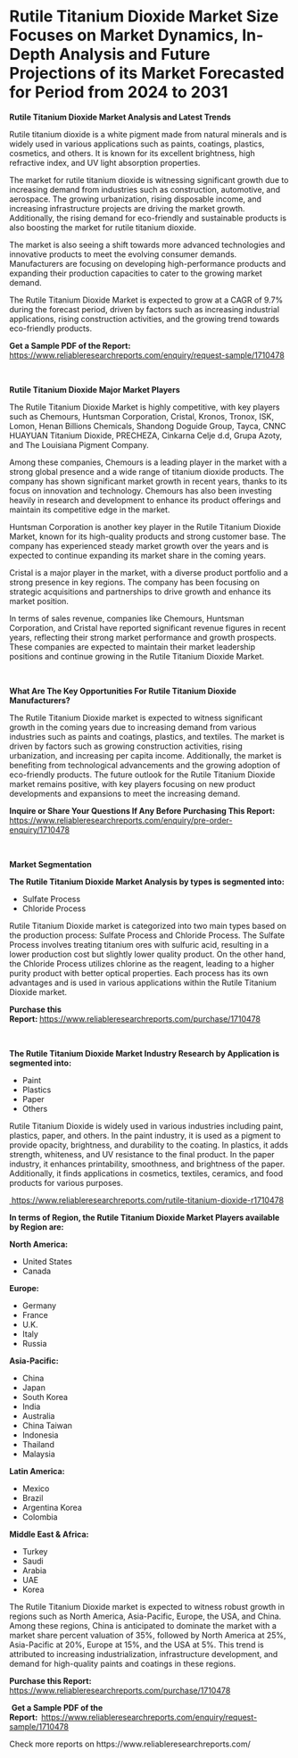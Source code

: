 <p><h1>Rutile Titanium Dioxide Market Size Focuses on Market Dynamics, In-Depth Analysis and Future Projections of its Market Forecasted for Period from 2024 to 2031</h1></p><p><strong>Rutile Titanium Dioxide Market Analysis and Latest Trends</strong></p>
<p><p>Rutile titanium dioxide is a white pigment made from natural minerals and is widely used in various applications such as paints, coatings, plastics, cosmetics, and others. It is known for its excellent brightness, high refractive index, and UV light absorption properties.</p><p>The market for rutile titanium dioxide is witnessing significant growth due to increasing demand from industries such as construction, automotive, and aerospace. The growing urbanization, rising disposable income, and increasing infrastructure projects are driving the market growth. Additionally, the rising demand for eco-friendly and sustainable products is also boosting the market for rutile titanium dioxide.</p><p>The market is also seeing a shift towards more advanced technologies and innovative products to meet the evolving consumer demands. Manufacturers are focusing on developing high-performance products and expanding their production capacities to cater to the growing market demand.</p><p>The Rutile Titanium Dioxide Market is expected to grow at a CAGR of 9.7% during the forecast period, driven by factors such as increasing industrial applications, rising construction activities, and the growing trend towards eco-friendly products.</p></p>
<p><strong>Get a Sample PDF of the Report:&nbsp;</strong> <a href="https://www.reliableresearchreports.com/enquiry/request-sample/1710478">https://www.reliableresearchreports.com/enquiry/request-sample/1710478</a></p>
<p>&nbsp;</p>
<p><strong>Rutile Titanium Dioxide Major Market Players</strong></p>
<p><p>The Rutile Titanium Dioxide Market is highly competitive, with key players such as Chemours, Huntsman Corporation, Cristal, Kronos, Tronox, ISK, Lomon, Henan Billions Chemicals, Shandong Doguide Group, Tayca, CNNC HUAYUAN Titanium Dioxide, PRECHEZA, Cinkarna Celje d.d, Grupa Azoty, and The Louisiana Pigment Company.</p><p>Among these companies, Chemours is a leading player in the market with a strong global presence and a wide range of titanium dioxide products. The company has shown significant market growth in recent years, thanks to its focus on innovation and technology. Chemours has also been investing heavily in research and development to enhance its product offerings and maintain its competitive edge in the market.</p><p>Huntsman Corporation is another key player in the Rutile Titanium Dioxide Market, known for its high-quality products and strong customer base. The company has experienced steady market growth over the years and is expected to continue expanding its market share in the coming years.</p><p>Cristal is a major player in the market, with a diverse product portfolio and a strong presence in key regions. The company has been focusing on strategic acquisitions and partnerships to drive growth and enhance its market position.</p><p>In terms of sales revenue, companies like Chemours, Huntsman Corporation, and Cristal have reported significant revenue figures in recent years, reflecting their strong market performance and growth prospects. These companies are expected to maintain their market leadership positions and continue growing in the Rutile Titanium Dioxide Market.</p></p>
<p>&nbsp;</p>
<p><strong>What Are The Key Opportunities For Rutile Titanium Dioxide Manufacturers?</strong></p>
<p><p>The Rutile Titanium Dioxide market is expected to witness significant growth in the coming years due to increasing demand from various industries such as paints and coatings, plastics, and textiles. The market is driven by factors such as growing construction activities, rising urbanization, and increasing per capita income. Additionally, the market is benefiting from technological advancements and the growing adoption of eco-friendly products. The future outlook for the Rutile Titanium Dioxide market remains positive, with key players focusing on new product developments and expansions to meet the increasing demand.</p></p>
<p><strong>Inquire or Share Your Questions If Any Before Purchasing This Report:</strong> <a href="https://www.reliableresearchreports.com/enquiry/pre-order-enquiry/1710478">https://www.reliableresearchreports.com/enquiry/pre-order-enquiry/1710478</a></p>
<p>&nbsp;</p>
<p><strong>Market Segmentation</strong></p>
<p><strong>The Rutile Titanium Dioxide Market Analysis by types is segmented into:</strong></p>
<p><ul><li>Sulfate Process</li><li>Chloride Process</li></ul></p>
<p><p>Rutile Titanium Dioxide market is categorized into two main types based on the production process: Sulfate Process and Chloride Process. The Sulfate Process involves treating titanium ores with sulfuric acid, resulting in a lower production cost but slightly lower quality product. On the other hand, the Chloride Process utilizes chlorine as the reagent, leading to a higher purity product with better optical properties. Each process has its own advantages and is used in various applications within the Rutile Titanium Dioxide market.</p></p>
<p><strong>Purchase this Report:&nbsp;</strong><a href="https://www.reliableresearchreports.com/purchase/1710478">https://www.reliableresearchreports.com/purchase/1710478</a></p>
<p>&nbsp;</p>
<p><strong>The Rutile Titanium Dioxide Market Industry Research by Application is segmented into:</strong></p>
<p><ul><li>Paint</li><li>Plastics</li><li>Paper</li><li>Others</li></ul></p>
<p><p>Rutile Titanium Dioxide is widely used in various industries including paint, plastics, paper, and others. In the paint industry, it is used as a pigment to provide opacity, brightness, and durability to the coating. In plastics, it adds strength, whiteness, and UV resistance to the final product. In the paper industry, it enhances printability, smoothness, and brightness of the paper. Additionally, it finds applications in cosmetics, textiles, ceramics, and food products for various purposes.</p></p>
<p><a href="https://www.reliableresearchreports.com/rutile-titanium-dioxide-r1710478">&nbsp;https://www.reliableresearchreports.com/rutile-titanium-dioxide-r1710478</a></p>
<p><strong>In terms of Region, the Rutile Titanium Dioxide Market Players available by Region are:</strong></p>
<p>
    <p> <strong> North America: </strong>
        <ul>
            <li>United States</li>
            <li>Canada</li>
        </ul>
        </p> 
    <p> <strong> Europe: </strong>
        <ul>
            <li>Germany</li>
            <li>France</li>
            <li>U.K.</li>
            <li>Italy</li>
            <li>Russia</li>
        </ul>
        </p> 
    <p> <strong> Asia-Pacific: </strong>
        <ul>
            <li>China</li>
            <li>Japan</li>
            <li>South Korea</li>
            <li>India</li>
            <li>Australia</li>
            <li>China Taiwan</li>
            <li>Indonesia</li>
            <li>Thailand</li>
            <li>Malaysia</li>
        </ul>
        </p> 
    <p> <strong> Latin America: </strong>
        <ul>
            <li>Mexico</li>
            <li>Brazil</li>
            <li>Argentina Korea</li>
            <li>Colombia</li>
        </ul>
        </p> 
    <p> <strong> Middle East & Africa: </strong>
        <ul>
            <li>Turkey</li>
            <li>Saudi</li>
            <li>Arabia</li>
            <li>UAE</li>
            <li>Korea</li>
        </ul>
    </p>
    </p>
<p><p>The Rutile Titanium Dioxide market is expected to witness robust growth in regions such as North America, Asia-Pacific, Europe, the USA, and China. Among these regions, China is anticipated to dominate the market with a market share percent valuation of 35%, followed by North America at 25%, Asia-Pacific at 20%, Europe at 15%, and the USA at 5%. This trend is attributed to increasing industrialization, infrastructure development, and demand for high-quality paints and coatings in these regions.</p></p>
<p><strong>Purchase this Report: </strong><a href="https://www.reliableresearchreports.com/purchase/1710478">https://www.reliableresearchreports.com/purchase/1710478</a></p>
<p>&nbsp;<strong>Get a Sample PDF of the Report:&nbsp;&nbsp;</strong><a href="https://www.reliableresearchreports.com/enquiry/request-sample/1710478">https://www.reliableresearchreports.com/enquiry/request-sample/1710478</a></p>
<p><strong></strong></p>
<p>Check more reports on https://www.reliableresearchreports.com/</p>